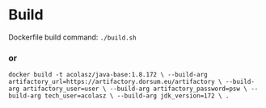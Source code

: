 # Build
Dockerfile build command:
`./build.sh`

### or
`docker build -t acolasz/java-base:1.8.172 \
	--build-arg artifactory_url=https://artifactory.dorsum.eu/artifactory \
	--build-arg artifactory_user=user \
	--build-arg artifactory_password=psw \
	--build-arg tech_user=acolasz \
	--build-arg jdk_version=172 \
	.
`
